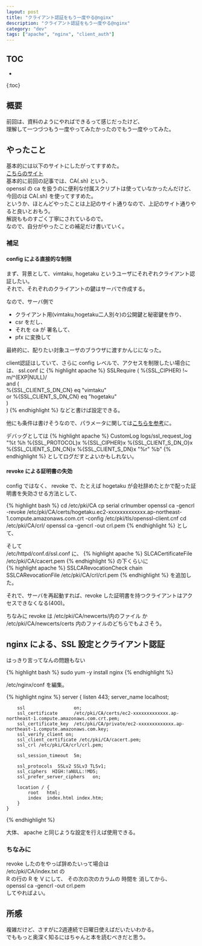 ```yaml
---
layout: post
title: "クライアント認証をもう一度やる@nginx"
description: "クライアント認証をもう一度やる@nginx"
category: "dev"
tags: ["apache", "nginx", "client_auth"]
---
```


## TOC
* 
{:toc}

## 概要
前回は、資料のようにやればできるって感じだったけど、  
理解して一つづつもう一度やってみたかったのでもう一度やってみた。  

## やったこと
基本的には以下のサイトにしたがってすすめた。  
[こちらのサイト](http://server-setting.info/centos/private-ca-cert.html)  
基本的に前回の記事では、CA(.sh) という、  
openssl の ca を扱うのに便利な付属スクリプトは使っていなかったんだけど、  
今回のは CA(.sh) を使ってすすめた。  
というか、ほとんどやったことは上記のサイト通りなので、上記のサイト通りやると良いとおもう。  
解説もものすごく丁寧にされているので。  
なので、自分がやったことの補足だけ書いていく。  

### 補足

#### config による直接的な制限
まず、背景として、vimtaku, hogetaku というユーザにそれぞれクライアント認証したい。  
それで、それぞれのクライアントの鍵はサーバで作成する。  

なので、サーバ側で  

  - クライアント用(vimtaku,hogetaku二人別々)の公開鍵と秘密鍵を作り、  
  - csr をだし、
  - それを ca が 署名して、
  - pfx に変換して

最終的に、配りたい対象ユーザのブラウザに渡すかんじになった。

client認証はしていて、さらに config レベルで、アクセスを制限したい場合には、
ssl.conf に
{% highlight apache %}
<Location />
SSLRequire (    %{SSL_CIPHER} !~ m/^(EXP|NULL)/ \
            and ( \
                  %{SSL_CLIENT_S_DN_CN} eq "vimtaku" \
                  or %{SSL_CLIENT_S_DN_CN} eq "hogetaku" \
                ) \
            )
</Location>
{% endhighlight %}
などと書けば設定できる。  
  
他にも条件は書けそうなので、パラメータに関しては[こちらを参考](http://httpd.apache.org/docs/2.4/mod/mod_ssl.html)に。  

デバッグとしては
{% highlight apache %}
CustomLog logs/ssl_request_log \
  "%t %h %{SSL_PROTOCOL}x %{SSL_CIPHER}x %{SSL_CLIENT_S_DN_O}x %{SSL_CLIENT_S_DN_CN}x %{SSL_CLIENT_S_DN}x \"%r\" %b"
{% endhighlight %}
としてログだすとよいかもしれない。

#### revoke による証明書の失効
config ではなく、 revoke で、たとえば hogetaku が会社辞めたとかで配った証明書を失効させる方法として、  

{% highlight bash %}
cd /etc/pki/CA
cp serial crlnumber
openssl ca -gencrl -revoke  /etc/pki/CA/certs/hogetaku.ec2-xxxxxxxxxxxxx.ap-northeast-1.compute.amazonaws.com.crt -config /etc/pki/tls/openssl-client.cnf
cd /etc/pki/CA/crl/
openssl ca -gencrl -out crl.pem
{% endhighlight %}
として、

そして  
/etc/httpd/conf.d/ssl.conf に、
{% highlight apache %}
SLCACertificateFile /etc/pki/CA/cacert.pem
{% endhighlight %}
の下くらいに  
{% highlight apache %}
SSLCARevocationCheck chain
SSLCARevocationFile /etc/pki/CA/crl/crl.pem
{% endhighlight %}
を追加した。  

それで、サーバを再起動すれば、revoke した証明書を持つクライアントはアクセスできなくなる(400)。

ちなみに revoke は
/etc/pki/CA/newcerts/内のファイル か /etc/pki/CA/newcerts/certs 内のファイルのどちらでもよさそう。  

## nginx による、SSL 設定とクライアント認証
はっきり言ってなんの問題もない

{% highlight bash %}
sudo yum -y install nginx
{% endhighlight %}

/etc/nginx/conf を編集。  

{% highlight nginx %}
 server {
        listen       443;
        server_name  localhost;

        ssl                  on;
        ssl_certificate      /etc/pki/CA/certs/ec2-xxxxxxxxxxxxx.ap-northeast-1.compute.amazonaws.com.crt.pem;
        ssl_certificate_key  /etc/pki/CA/private/ec2-xxxxxxxxxxxxx.ap-northeast-1.compute.amazonaws.com.key;
        ssl_verify_client on;
        ssl_client_certificate /etc/pki/CA/cacert.pem;
        ssl_crl /etc/pki/CA/crl/crl.pem;

        ssl_session_timeout  5m;

        ssl_protocols  SSLv2 SSLv3 TLSv1; 
        ssl_ciphers  HIGH:!aNULL:!MD5; 
        ssl_prefer_server_ciphers   on;

        location / {
            root   html;
            index  index.html index.htm;
        }
    }
{% endhighlight %}

大体、 apache と同じような設定を行えば使用できる。  

### ちなみに
revoke したのをやっぱ辞めたいって場合は  
/etc/pki/CA/index.txt の  
R の行の R を V にして、 その次の次のカラムの 時間を 消してから、  
openssl ca -gencrl -out crl.pem  
してやればよい。  

## 所感
複雑だけど、さすがに2週連続で日曜日使えばだいたいわかる。  
でももっと奥深く知るにはちゃんと本を読むべきだと思う。  

